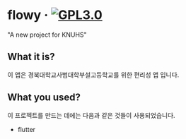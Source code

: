 # flowy &middot; [![GPL3.0](https://img.shields.io/badge/license-GPL3.0-blue.svg)](https://github.com/hooss-only/flowy/blob/main/LICENSE)

"A new project for KNUHS"

## What it is?

이 앱은 경북대학교사범대학부설고등학교를 위한 편리성 앱 입니다.

## What you used?

이 프로젝트를 만드는 데에는 다음과 같은 것들이 사용되었습니다.

-   flutter
